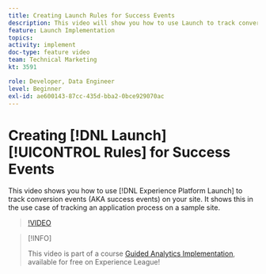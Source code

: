 ```yaml
---
title: Creating Launch Rules for Success Events
description: This video will show you how to use Launch to track conversion events (AKA success events) on your site. It will show this in the use case of tracking an application process on a sample site.
feature: Launch Implementation
topics: 
activity: implement
doc-type: feature video
team: Technical Marketing
kt: 3591

role: Developer, Data Engineer
level: Beginner
exl-id: ae600143-87cc-435d-bba2-0bce929070ac
---
```

# Creating [!DNL Launch] [!UICONTROL Rules] for Success Events

This video shows you how to use [!DNL Experience Platform Launch] to track conversion events (AKA success events) on your site. It shows this in the use case of tracking an application process on a sample site.

>[!VIDEO](https://video.tv.adobe.com/v/28778/?quality=12)

>[!INFO]
>
> This video is part of a course [Guided Analytics Implementation](https://experienceleague.adobe.com/?recommended=Analytics-D-1-2019.1), available for free on Experience League!